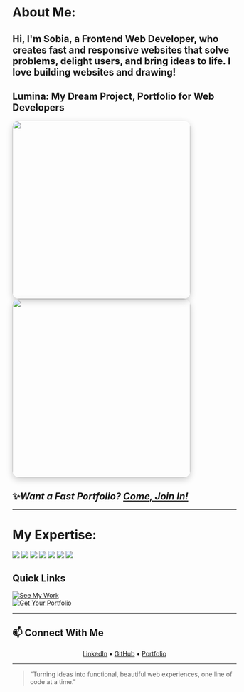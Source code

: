 <div align="left">

# About Me: 
## Hi, I'm Sobia, a Frontend Web Developer, who creates fast and responsive websites that solve problems, delight users, and bring ideas to life. I love building websites and drawing!

## Lumina: My Dream Project, Portfolio for Web Developers

<p align="left">
    <img src="https://github.com/user-attachments/assets/d7044ac9-af8c-4f77-80b9-37bf54c5adf5" width="400" style="border-radius:15px; box-shadow:0 5px 15px rgba(0,0,0,0.2);" />
    <img src="https://github.com/user-attachments/assets/9ccfa2c4-1fa8-4852-bd80-1a4c87a4e690" width="400" style="border-radius:15px; box-shadow:0 5px 15px rgba(0,0,0,0.2);" />
</p>

## ✨*Want a Fast Portfolio? [Come, Join In!](https://tally.so/r/3yalkg)*

---

# My Expertise:
<p align="left">
  <img src="https://img.shields.io/badge/React-20232A?style=for-the-badge&logo=react&logoColor=61DAFB" />
  <img src="https://img.shields.io/badge/JavaScript-F7DF1E?style=for-the-badge&logo=javascript&logoColor=black" />
  <img src="https://img.shields.io/badge/HTML5-E34F26?style=for-the-badge&logo=html5&logoColor=white" />
  <img src="https://img.shields.io/badge/CSS3-1572B6?style=for-the-badge&logo=css3&logoColor=white" />
  <img src="https://img.shields.io/badge/Figma-F24E1E?style=for-the-badge&logo=figma&logoColor=white" />
  <img src="https://img.shields.io/badge/GitHub-181717?style=for-the-badge&logo=github&logoColor=white" />
  <img src="https://img.shields.io/badge/WordPress-21759B?style=for-the-badge&logo=wordpress&logoColor=white" />
</p>



## Quick Links  

[![See My Work](https://img.shields.io/badge/Portfolio-View-brightgreen?style=for-the-badge)](https://sobia-portfolio.netlify.app)  
[![Get Your Portfolio](https://img.shields.io/badge/Lumina-Join%20Now-blue?style=for-the-badge)](https://tally.so/r/3yalkg)  


---

## 📫 Connect With Me
<p align="center">
  <a href="https://www.linkedin.com/in/sobia-soomro/" target="_blank">LinkedIn</a> • 
  <a href="https://github.com/sobia-soomro" target="_blank">GitHub</a> • 
  <a href="https://sobia-portfolio.netlify.app" target="_blank">Portfolio</a>
</p>

---

> "Turning ideas into functional, beautiful web experiences, one line of code at a time."  
</div>






